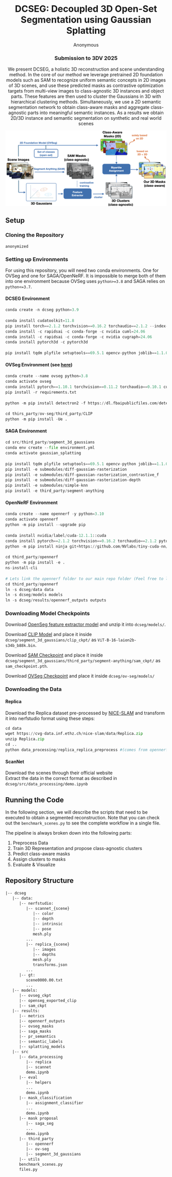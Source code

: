 <span align="center">
<h1> DCSEG: Decoupled 3D Open-Set Segmentation using Gaussian Splatting</h1>

<a> Anonymous </a>

<h3>Submission to 3DV 2025</h3>

We present DCSEG, a holistic 3D reconstruction and scene understanding method. 
In the core of our method we leverage pretrained 2D foundation models such as SAM to recognize uniform semantic concepts in 2D images of 3D scenes, and use these predicted masks as contrastive optimization targets from multi-view images to class-agnostic 3D instances and object parts. These features are then used to cluster the Gaussians in 3D with hierarchical clustering methods. 
Simultaneously, we use a 2D semantic segmentation network to obtain class-aware masks and aggregate class-agnostic parts into meaningful semantic instances. As a results we obtain 2D/3D instance and semantic segmentation on synthetic and real world scenes

</span>

![Our Method](our_method.png)


## Setup
### Cloning the Repository
```
anonymized
```

### Setting up Environments
For using this repository, you will need two conda environments. One for OVSeg and one for SAGA/OpenNeRF. It is impossible to merge both of them into one environment because OVSeg uses `python>=3.8` and SAGA relies on `python<=3.7`.

#### DCSEG Environment
```python
conda create -n dcseg python=3.9

conda install cudatoolkit=11.8
pip install torch==2.1.2 torchvision==0.16.2 torchaudio==2.1.2 --index-url https://download.pytorch.org/whl/cu118
conda install -c rapidsai -c conda-forge -c nvidia cuml=24.06
conda install -c rapidsai -c conda-forge -c nvidia cugraph=24.06
conda install pytorch3d -c pytorch3d

pip install tqdm plyfile setuptools==69.5.1 opencv-python joblib==1.1.0 matplotlib scikit-learn hdbscan imageio
```

#### OVSeg Environment (see [here](https://github.com/facebookresearch/ov-seg/blob/main/INSTALL.md))
```python
conda create --name ovseg python=3.8
conda activate ovseg
conda install pytorch==1.10.1 torchvision==0.11.2 torchaudio==0.10.1 cudatoolkit=11.3 -c pytorch -c conda-forge
pip install -r requirements.txt

python -m pip install detectron2 -f https://dl.fbaipublicfiles.com/detectron2/wheels/cu113/torch1.10/index.html

cd thirs_party/ov-seg/third_party/CLIP
python -m pip install -Ue .
```

#### SAGA Environment
```python
cd src/third_party/segment_3d_gaussians
conda env create --file environment.yml
conda activate gaussian_splatting

pip install tqdm plyfile setuptools==69.5.1 opencv-python joblib==1.1.0 matplotlib scikit-learn hdbscan imageio
pip install -e submodules/diff-gaussian-rasterization
pip install -e submodules/diff-gaussian-rasterization_contrastive_f
pip install -e submodules/diff-gaussian-rasterization-depth
pip install -e submodules/simple-knn
pip install -e third_party/segment-anything
```

#### OpenNeRF Environment
```python
conda create --name opennerf -y python=3.10
conda activate opennerf
python -m pip install --upgrade pip

conda install nvidia/label/cuda-12.1.1::cuda
conda install pytorch==2.1.2 torchvision==0.16.2 torchaudio==2.1.2 pytorch-cuda=12.1 -c pytorch -c nvidia
python -m pip install ninja git+https://github.com/NVlabs/tiny-cuda-nn/#subdirectory=bindings/torch

cd third_party/opennerf
python -m pip install -e .
ns-install-cli

# Lets link the opennerf folder to our main repo folder (Feel free to link the to some remote file storage since they are quite big)
cd third_party/opennerf
ln -s dcseg/data data
ln -s dcseg/models models
ln -s dcseg/results/opennerf_outputs outputs
```

### Downloading Model Checkpoints

Download [OpenSeg feature extractor model](https://drive.google.com/file/d/1DgyH-1124Mo8p6IUJ-ikAiwVZDDfteak/view?usp=sharing) and unzip it into `dcseg/models/`.

Download [CLIP Model](https://huggingface.co/laion/CLIP-ViT-B-16-laion2B-s34B-b88K/resolve/main/open_clip_pytorch_model.bin) and place it inside `dcseg/segment_3d_gaussians/clip_ckpt/` as `ViT-B-16-laion2b-s34b_b88k.bin`.

Download [SAM Checkpoint](https://dl.fbaipublicfiles.com/segment_anything/sam_vit_h_4b8939.pth) and place it inside `dcseg/segment_3d_gaussians/third_party/segment-anything/sam_ckpt/` as `sam_checkpoint.pth`.

Download [OVSeg Checkpoint](https://drive.google.com/file/d/1cn-ohxgXDrDfkzC1QdO-fi8IjbjXmgKy/view?usp=sharing) and place it inside `dcseg/ov-seg/models/`

### Downloading the Data

#### Replica

Download the Replica dataset pre-processed by [NICE-SLAM](https://pengsongyou.github.io/nice-slam) and transform it into nerfstudio format using these steps:
```python
cd data
wget https://cvg-data.inf.ethz.ch/nice-slam/data/Replica.zip
unzip Replica.zip
cd ..
python data_processing/replica_replica_preprocess #(comes from opennerf/datasets/replica_preprocess.py)
```

#### ScanNet

Download the scenes through their official website  
Extract the data in the correct format as described in `dcseg/src/data_processing/demo.ipynb`

## Running the Code
In the following section, we will describe the scripts that need to be executed to obtain a segmented reconstruction. Note that you can check out the `benchmark_scenes.py` to see the complete workflow in a single file.

The pipeline is always broken down into the following parts:
1. Preprocess Data
2. Train 3D Representation and propose class-agnostic clusters
3. Predict class-aware masks
4. Assign clusters to masks
5. Evaluate & Visualize

## Repository Structure
```
|-- dcseg
   |-- data:
      |-- nerfstudio:
         |-- scannet_{scene}
            |-- color
            |-- depth
            |-- intrinsic
            |-- pose
            mesh.ply
         ...
         |-- replica_{scene}
            |-- images
            |-- depths
            mesh.ply
            transforms.json
         ...
      |-- gt: 
         scene0000.00.txt
         ...
   |-- models:
      |-- ovseg_ckpt
      |-- openseg_exported_clip
      |-- sam_ckpt
   |-- results: 
      |-- metrics
      |-- opennerf_outputs
      |-- ovseg_masks
      |-- saga_masks
      |-- pr_semantics
      |-- semantic_labels
      |-- splatting_models
   |-- src
      |-- data_processing
         |-- replica
         |-- scannet
         demo.ipynb
      |-- eval
         |-- helpers
         ...
         demo.ipynb
      |-- mask_classification
         |-- assignment_classifier
         ...
         demo.ipynb
      |-- mask proposal
         |-- saga_seg
         ...
         demo.ipynb
      |-- third_party
         |-- opennerf
         |-- ov-seg
         |-- segment_3d_gaussians
      |-- utils
      benchmark_scenes.py
      files.py
```

